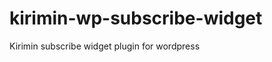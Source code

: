kirimin-wp-subscribe-widget
==========================

Kirimin subscribe widget plugin for wordpress
